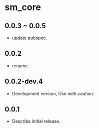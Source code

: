 # sm_core

## 0.0.3 ~ 0.0.5

* update pubspec.

## 0.0.2

* rename.

## 0.0.2-dev.4

* Development version, Use with caution.

## 0.0.1

* Describe initial release.

